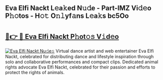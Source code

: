 ## Eva Elfi Nackt L𝚎a𝚔ed N𝚞𝚍e - Part-lMZ Vi𝚍𝚎o P𝚑𝚘tos - H𝚘𝚝 O𝚗𝚕yf𝚊ns L𝚎a𝚔s bc5Oo

# <h2><a href="http://kf9zea.oniu.top/?m=Eva+Elfi+Nackt">🔗👉 🔴 Eva Elfi Nackt P𝚑ot𝚘𝚜 V𝚒d𝚎o</a></h2>

[![Eva Elfi Nackt Nu𝚍e𝚜](https://i.imgur.com/0qMVB7G.gif)](http://kf9zea.oniu.top/?m=Eva+Elfi+Nackt)
Virtual dance artist and web entertainer Eva Elfi Nackt, celebrated for distributing dance and lifestyle inspiration through solo and collaborative performances and compact clips. Dedicated animal rights advocate Eva Elfi Nackt, celebrated for their passion and efforts to protect the rights of animals.  
